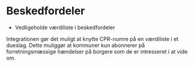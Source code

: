 # Beskedfordeler



- Vedligeholde værdiliste i beskedfordeler

Integrationen gør det muligt at knytte CPR-numre på en værdiliste i et dueslag. Dette muliggør at kommuner kun abonnerer på forretningsmæssige hændelser på borgere som de er intresseret i at vide om.

